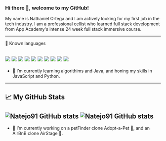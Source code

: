 ### Hi there 👋, welcome to my GitHub!

My name is Nathaniel Ortega and I am actively looking for my first job in the tech industry. I am a professional cellist who learned full stack development from App Academy's intense 24 week full stack immersive course.

---

🧰 Known languages

<img src="https://img.shields.io/badge/JavaScript-F7DF1E?style=for-the-badge&logo=javascript&logoColor=black" /> <img src="https://camo.githubusercontent.com/94be0a2e5be142925615e5821d97137a930d08fc154962ce43860f1957e6661e/68747470733a2f2f696d672e736869656c64732e696f2f62616467652f507974686f6e2d3337373641423f7374796c653d666f722d7468652d6261646765266c6f676f3d707974686f6e266c6f676f436f6c6f723d7768697465" />
<img src="https://img.shields.io/badge/React-20232A?style=for-the-badge&logo=react&logoColor=61DAFB" />
<img src="https://img.shields.io/badge/Redux-593D88?style=for-the-badge&logo=redux&logoColor=white%22%3E" />
<img src="https://img.shields.io/badge/Flask-000000?style=for-the-badge&logo=flask&logoColor=white%22%3E" />
<img src="https://img.shields.io/badge/Node.js-43853D?style=for-the-badge&logo=node.js&logoColor=white%22/%3E" />
<img src="https://img.shields.io/badge/PostgreSQL-316192?style=for-the-badge&logo=postgresql&logoColor=white" />
<img src="https://img.shields.io/badge/Express.js-000000?style=for-the-badge&logo=express&logoColor=white" />
<img src="https://img.shields.io/badge/CSS-239120?&style=for-the-badge&logo=css3&logoColor=white%22%3E" />
<img src="https://img.shields.io/badge/jQuery-0769AD?style=for-the-badge&logo=jquery&logoColor=white%22%3E" />
---

- 🌱 I’m currently learning algorithims and Java, and honing my skills in JavaScript and Python.

---
## &#x1f4c8; My GitHub Stats


![Natejo91 GitHub stats](https://github-readme-stats.vercel.app/api/top-langs/?username=Natejo91&theme=radical&show_icons=true)
![Natejo91 GitHub stats](https://github-readme-stats.vercel.app/api?username=Natejo91&theme=radical&show_icons=true)
---
- 🔭 I’m currently working on a petFinder clone Adopt-a-Pet 🐶, and an AirBnB clone AirStage 🎵.

<!--
**Natejo91/Natejo91** is a ✨ _special_ ✨ repository because its `README.md` (this file) appears on your GitHub profile.

Here are some ideas to get you started:



- 👯 I’m looking to collaborate on ...
- 🤔 I’m looking for help with ...
- 💬 Ask me about ...
- 📫 How to reach me: 
- 😄 Pronouns: ...
- ⚡ Fun fact: ...
-->
